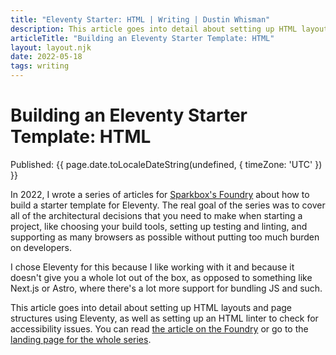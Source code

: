 ```yaml
---
title: "Eleventy Starter: HTML | Writing | Dustin Whisman"
description: This article goes into detail about setting up HTML layouts and page structures using Eleventy, as well as setting up an HTML linter to check for accessibility issues.
articleTitle: "Building an Eleventy Starter Template: HTML"
layout: layout.njk
date: 2022-05-18
tags: writing
---
```


# Building an Eleventy Starter Template: HTML

<p>
  Published:
  <time datetime="{{ page.date.toISOString() }}">
    {{ page.date.toLocaleDateString(undefined, { timeZone: 'UTC' }) }}
  </time>
</p>

In 2022, I wrote a series of articles for [Sparkbox's
Foundry](https://sparkbox.com/foundry) about how to build a starter template for
Eleventy. The real goal of the series was to cover all of the architectural
decisions that you need to make when starting a project, like choosing your
build tools, setting up testing and linting, and supporting as many browsers as
possible without putting too much burden on developers.

I chose Eleventy for this because I like working with it and because it doesn't
give you a whole lot out of the box, as opposed to something like Next.js or
Astro, where there's a lot more support for bundling JS and such.

This article goes into detail about setting up HTML layouts and page structures
using Eleventy, as well as setting up an HTML linter to check for accessibility
issues. You can read [the article on the
Foundry](https://sparkbox.com/foundry/building_an_eleventy_starter_template_with_flexible_html_linting_accessibility)
or go to the [landing page for the whole
series](https://sparkbox.com/foundry/series/building_an_eleventy_starter_template).
